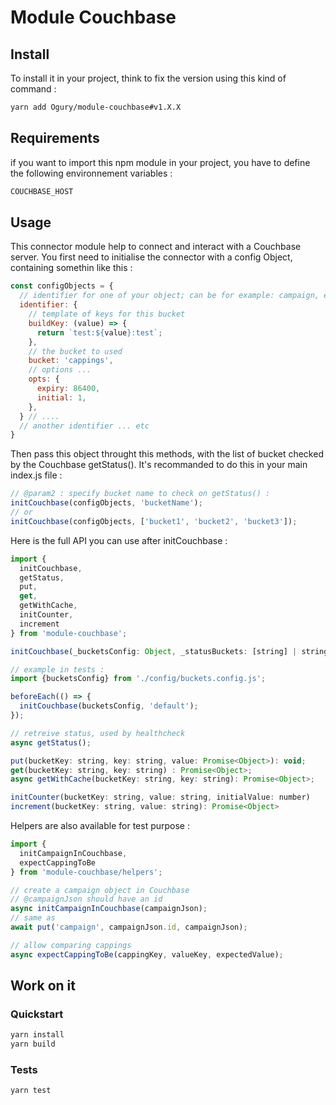 # Module Couchbase

## Install

To install it in your project, think to fix the version using this kind of command :

```bash
yarn add Ogury/module-couchbase#v1.X.X
```

## Requirements

if you want to import this npm module in your project, you have to define the following environnement variables :

```bash
COUCHBASE_HOST
```

## Usage

This connector module help to connect and interact with a Couchbase server.
You first need to initialise the connector with a config Object, containing somethin like this :

```javascript
const configObjects = {
  // identifier for one of your object; can be for example: campaign, externalAccomplished ...
  identifier: {
    // template of keys for this bucket
    buildKey: (value) => {
      return `test:${value}:test`;
    },
    // the bucket to used
    bucket: 'cappings',
    // options ...
    opts: {
      expiry: 86400,
      initial: 1,
    },
  } // ....
  // another identifier ... etc
}
```

Then pass this object throught this methods, with the list of bucket checked by the Couchbase getStatus(). It's recommanded to do this in your main index.js file :

```javascript
// @param2 : specify bucket name to check on getStatus() :
initCouchbase(configObjects, 'bucketName');
// or
initCouchbase(configObjects, ['bucket1', 'bucket2', 'bucket3']);
```

Here is the full API you can use after initCouchbase :

```javascript
import {
  initCouchbase,
  getStatus,
  put,
  get,
  getWithCache,
  initCounter,
  increment
} from 'module-couchbase';

initCouchbase(_bucketsConfig: Object, _statusBuckets: [string] | string);

// example in tests :
import {bucketsConfig} from './config/buckets.config.js';

beforeEach(() => {
  initCouchbase(bucketsConfig, 'default');
});

// retreive status, used by healthcheck
async getStatus();

put(bucketKey: string, key: string, value: Promise<Object>): void;
get(bucketKey: string, key: string) : Promise<Object>;
async getWithCache(bucketKey: string, key: string): Promise<Object>;

initCounter(bucketKey: string, value: string, initialValue: number)
increment(bucketKey: string, value: string): Promise<Object>
```

Helpers are also available for test purpose :

```javascript
import {
  initCampaignInCouchbase,
  expectCappingToBe
} from 'module-couchbase/helpers';

// create a campaign object in Couchbase
// @campaignJson should have an id
async initCampaignInCouchbase(campaignJson);
// same as
await put('campaign', campaignJson.id, campaignJson);

// allow comparing cappings
async expectCappingToBe(cappingKey, valueKey, expectedValue);
```

## Work on it

### Quickstart

```bash
yarn install
yarn build
```

### Tests

```bash
yarn test
```